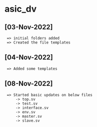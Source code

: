 # asic_dv

## [03-Nov-2022]
     => initial folders added
     => Created the file templates

## [04-Nov-2022]
     => Added some templates

## [08-Nov-2022]
     => Started basic updates on below files
         -> top.sv
         -> test.sv
         -> interface.sv
         -> env.sv
         -> master.sv
         -> slave.sv
